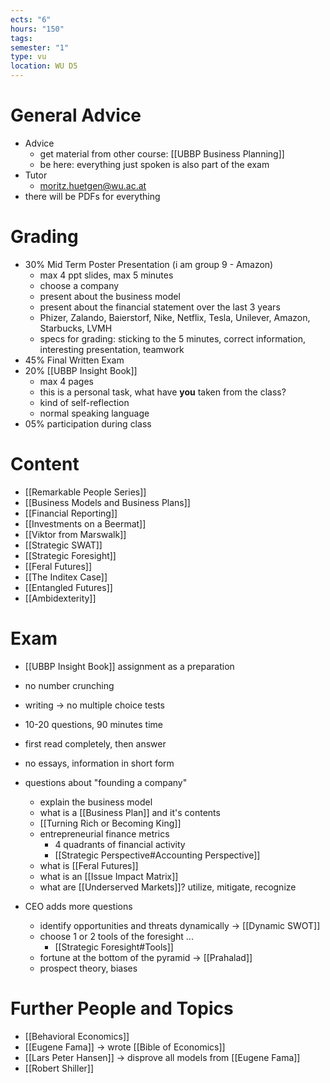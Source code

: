 ```yaml
---
ects: "6"
hours: "150"
tags: 
semester: "1"
type: vu
location: WU D5
---
```

# General Advice
- Advice
	- get material from other course: [[UBBP Business Planning]]
	- be here: everything just spoken is also part of the exam
- Tutor
	- moritz.huetgen@wu.ac.at
- there will be PDFs for everything
# Grading
- 30% Mid Term Poster Presentation (i am group 9 - Amazon)
	- max 4 ppt slides, max 5 minutes
	- choose a company
	- present about the business model
	- present about the financial statement over the last 3 years
	- Phizer, Zalando, Baierstorf, Nike, Netflix, Tesla, Unilever, Amazon, Starbucks, LVMH
	- specs for grading: sticking to the 5 minutes, correct information, interesting presentation, teamwork
- 45% Final Written Exam 
- 20% [[UBBP Insight Book]]
	- max 4 pages
	- this is a personal task, what have **you** taken from the class?
	- kind of self-reflection 
	- normal speaking language
- 05% participation during class
# Content
- [[Remarkable People Series]]
- [[Business Models and Business Plans]]
- [[Financial Reporting]]
- [[Investments on a Beermat]]
- [[Viktor from Marswalk]]
- [[Strategic SWAT]]
- [[Strategic Foresight]]
- [[Feral Futures]]
- [[The Inditex Case]]
- [[Entangled Futures]]
- [[Ambidexterity]]

# Exam
- [[UBBP Insight Book]] assignment as a preparation
- no number crunching
- writing -> no multiple choice tests
- 10-20 questions, 90 minutes time
- first read completely, then answer
- no essays, information in short form

- questions about "founding a company"
	- explain the business model
	- what is a [[Business Plan]] and it's contents
	- [[Turning Rich or Becoming King]]
	- entrepreneurial finance metrics
		- 4 quadrants of financial activity
		- [[Strategic Perspective#Accounting Perspective]]
	- what is [[Feral Futures]]
	- what is an [[Issue Impact Matrix]]
	- what are [[Underserved Markets]]? utilize, mitigate, recognize
- CEO adds more questions
	- identify opportunities and threats dynamically -> [[Dynamic SWOT]]
	- choose 1 or 2 tools of the foresight ...
		- [[Strategic Foresight#Tools]]
	- fortune at the bottom of the pyramid
		-> [[Prahalad]]
	- prospect theory, biases

# Further People and Topics
- [[Behavioral Economics]]
- [[Eugene Fama]] -> wrote [[Bible of Economics]]
- [[Lars Peter Hansen]] -> disprove all models from [[Eugene Fama]]
- [[Robert Shiller]]